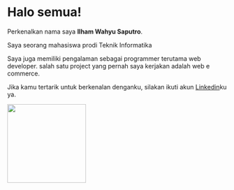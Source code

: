 # Halo semua! 

Perkenalkan nama saya **Ilham Wahyu Saputro**.<br>

Saya seorang mahasiswa prodi Teknik Informatika

Saya juga memiliki pengalaman sebagai programmer terutama web developer. salah satu project yang pernah saya kerjakan adalah web e commerce.<br>

Jika kamu tertarik untuk berkenalan denganku, silakan ikuti akun [Linkedin](https://www.linkedin.com/in/ilham-wahyu-saputro/)ku ya.

<p align="left">
<a href="https://github.com/ilhamws>
  <img height="180em" src="https://github-readme-stats-eight-theta.vercel.app/api?username=penuliscode&show_icons=true&theme=algolia&include_all_commits=true&count_private=true"/>
  <img height="180em" src="https://github-readme-stats-eight-theta.vercel.app/api/top-langs/?username=penuliscode&layout=compact&theme=algolia"/>
</a>
</p>

